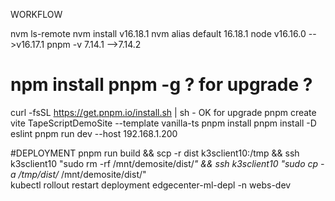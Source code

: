 WORKFLOW

nvm ls-remote 
nvm install v16.18.1
nvm alias default 16.18.1 node v16.16.0 -->v16.17.1
pnpm -v 7.14.1 -->7.14.2
# npm install pnpm -g ? for upgrade ?
curl -fsSL https://get.pnpm.io/install.sh | sh -  OK for upgrade
pnpm create vite TapeScriptDemoSite --template vanilla-ts
pnpm install
pnpm install -D eslint
pnpm run dev --host 192.168.1.200


#DEPLOYMENT
pnpm run build && scp -r dist k3sclient10:/tmp && ssh k3sclient10 "sudo rm -rf /mnt/demosite/dist/*"  && ssh k3sclient10 "sudo cp -a /tmp/dist/* /mnt/demosite/dist/" \
kubectl rollout restart deployment edgecenter-ml-depl -n webs-dev
